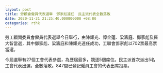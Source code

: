 ```yaml
---
layout: post
title: 勞顧會僱員代表選舉　鄧家彪連任　民主派代表全數落敗
date: 2020-11-21 21:25:40.000000000 +08:00
categories: rthk
---
```


勞工顧問委員會僱員代表選舉今日舉行，由陳耀光、譚金蓮、梁籌庭、鄧家彪及羅大智當選，其中鄧家彪、梁籌庭和陳耀光連任成功，工聯會鄧家彪以702票最高票當選。

今屆選舉有27個工會代表參選，為歷屆最多，競逐5個席位。民主派首次派出5名工會代表出選，全數落敗。847間已登記僱員工會的代表出席投票。
